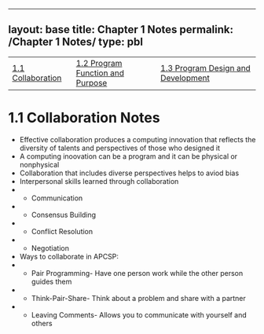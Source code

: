 ---
layout: base
title: Chapter 1 Notes
permalink: /Chapter 1 Notes/
type: pbl
----

<table>
    <tbody>
     <tr>
      <td>
       <a href="">1.1 Collaboration</a>  
      </td>
      <td>
       <a href="">1.2 Program Function and Purpose</a>
      </td>
      <td>
       <a href="">1.3 Program Design and Development</a>
      </td>
    </tr>
   </tbody>
  </table>

# 1.1 Collaboration Notes

- Effective collaboration produces a computing innovation that reflects the diversity of talents and perspectives of those who designed it
- A computing inoovation can be a program and it can be physical or nonphysical
- Collaboration that includes diverse perspectives helps to aviod bias
- Interpersonal skills learned through collaboration
- - Communication
- - Consensus Building
- - Conflict Resolution
- - Negotiation
- Ways to collaborate in APCSP:
- - Pair Programming- Have one person work while the other person guides them
- - Think-Pair-Share- Think about a problem and share with a partner
- - Leaving Comments- Allows you to communicate with yourself and others